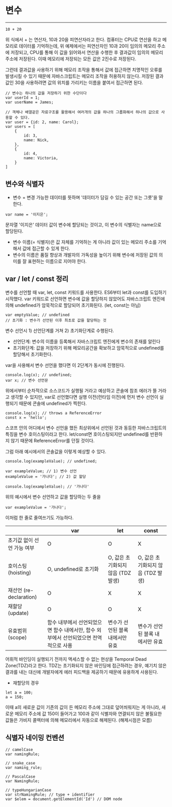 # 변수

---

```text
10 + 20
```

위 식에서 + 는 연산자, 10과 20을 피연산자라고 한다.
컴퓨터는 CPU로 연산을 하고 메모리로 데이터를 기억하는데, 위 예제에서는 피연산자인 10과 20이 임의의 메모리 주소에 저장되고, CPU를 통해 이 값을 읽어와서 연산을 수행한 후 결과값이 임의의 메모리 주소에 저장된다. 이때 메모리에 저장되는 모든 값은 2진수로 저장된다.

그런데 결과값을 사용하기 위해 메모리 조작을 통해서 값에 접근하면 치명적인 오류를 발생시킬 수 있기 때문에 자바스크립트는 메모리 조작을 허용하지 않는다.
저장된 결과값인 30을 사용하려면 값의 위치를 가리키는 이름을 붙여서 접근하면 된다.

```text
// 변수는 하나의 값을 저장하기 위한 수단이다
var userId = 1;
var userName = James;

// 객체나 배열같은 자료구조를 활용해서 여러개의 값을 하나의 그룹화해서 하나의 값으로 사용할 수 있다.
var user = {id: 2, name: Carol};
var users = [
    {
        id: 3,
        name: Nick,
    },
    {
        id: 4,
        name: Victoria,
    }
]
```
## 변수와 식별자
- 변수 = 변경 가능한 데이터를 뜻하며 '데이터가 담길 수 있는 공간 또는 그릇'을 말한다.
```text
var name = '이지은';
```
문자열 '이지은' 데이터 값이 변수에 할당되는 것이고, 이 변수의 식별자는 name으로 할당된다.  
- 변수 이름(= 식별자)은 값 자체를 기억하는 게 아니라 값이 있는 메모리 주소를 기억해서 값에 접근할 수 있게 한다. 
- 변수의 이름은 품질 향상과 개발자의 가독성을 높이기 위해 변수에 저장된 값의 의미를 잘 표현하는 이름으로 지어야 한다.

## var / let / const 정리
변수를 선언할 때 var, let, const 키워드를 사용한다. ES6부터 let과 const를 도입하기 시작했다. var 키워드로 선언하면 변수에 값을 할당하지 않았어도 자바스크립트 엔진에 의해 undefined가 암묵적으로 할당되어 초기화된다. (let, const는 아님)
```text
var emptyValue; // undefined
// 초기화 : 변수가 선언된 이후 최초로 값을 할당하는 것
```
변수 선언시 1) 선언단계를 거쳐 2) 초기화단계로 수행된다. 
- 선언단계: 변수의 이름을 등록해서 자바스크립트 엔진에게 변수의 존재를 알린다
- 초기화단계: 값을 저장하기 위해 메모리공간을 확보하고 암묵적으로 undefined를 할당해서 초기화한다.  

var을 사용해서 변수 선언을 했다면 이 2단계가 동시에 진행된다.
```text
console.log(x); // undefined;
var x; // 변수 선언문
```
위에서부터 순차적으로 소스코드가 실행될 거라고 예상하고 콘솔에 참조 에러가 뜰 거라고 생각할 수 있지만, var로 선언했다면 실행 이전(런타임 이전)에 먼저 변수 선언이 실행되기 때문에 콘솔에 undefined가 찍힌다. 
```text
console.log(x); // throws a ReferenceError
const x = 'hello';
``````
스코프 안의 어디에서 변수 선언을 했든 최상위에서 선언된 것과 동등한 자바스크립트의 특징을 변수 호이스팅이라고 한다. 
let/const면 호이스팅되지만 undefined를 반환하지 않기 때문에 ReferenceError를 던질 것이다.

그럼 아래 예시에서의 콘솔값을 이렇게 예상할 수 있다.
```text
console.log(exampleValue); // undefined;

var exampleValue; // 1) 변수 선언
exampleValue = '가나다'; // 2) 값 할당

console.log(exampleValue); // '가나다'
```
위의 예시에서 변수 선언하고 값을 할당하는 두 줄을 
```text
var exampleValue = '가나다';
```
이처럼 한 줄로 줄여쓰기도 가능하다. 


||var|let|const|
|---|---|---|---|
|초기값 없이 선언 가능 여부|O|O|X|
|호이스팅 (hoisting)|O, undefined로 초기화|O, 값은 초기화되지 않음 (TDZ 발생)|O, 값은 초기화되지 않음 (TDZ 발생)|
|재선언 (re-declaration)|O|X|X|
|재할당 (update)|O|O|X|
|유효범위 (scope)|함수 내부에서 선언되었으면 함수 내에서만, 함수 외부에서 선언되었으면 전역적으로 사용|변수가 선언된 블록 내에서만 유효|변수가 선언된 블록 내에서만 유효|

어휘적 바인딩이 실행되기 전까지 액세스할 수 없는 현상을 Temporal Dead Zone(TDZ)라고 한다. TDZ는 초기화되지 않은 바인딩에 접근하려는 경우, 예기치 않은 결과를 내는 대신에 개발자에게 에러 피드백을 제공하기 때문에 유용하게 사용된다.

- 재할당의 경우 
```text 
let a = 100;
a = 150;
```
이때 a의 새로운 값이 기존의 값이 든 메모리 주소에 그대로 덮어씌워지는 게 아니라, 새로운 메모리 주소에 값 150이 들어가고 100과 같이 식별자와 연결되지 않은 불필요한 값들은 가비지 콜렉터에 의해 메모리에서 자동으로 해제된다. (해제시점은 모름)

## 식별자 네이밍 컨벤션
```text
// camelCase
var namingRule;

// snake_case
var naming_rule;

// PascalCase
var NamingRule;

// typeHungarianCase
var strNamingRule; // type + identifier
var $elem = document.getElementId('Id') // DOM node
```